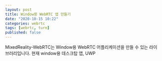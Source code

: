 ```yaml
---
layout: post
title: Window용 WebRTC 앱 만들기
date: "2020-10-15 10:22"
categories: webrtc
tags: [webrtc, turn]
published: false
---
```



MixedReality-WebRTC는 Window용 WebRTC 어플리케이션을 만들 수 있는 라이브러리입니다. 현재 window용 데스크탑 앱, UWP
